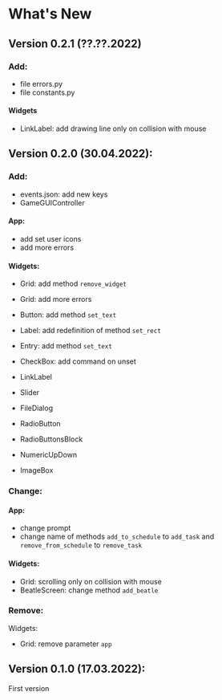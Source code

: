 # What's New

## Version 0.2.1 (??.??.2022)
### Add:
 - file errors.py
 - file constants.py

#### Widgets
 - LinkLabel: add drawing line only on collision with mouse

## Version 0.2.0 (30.04.2022):
### Add:
 - events.json: add new keys
 - GameGUIController

#### App:
 - add set user icons
 - add more errors

#### Widgets:
 - Grid: add method `remove_widget`
 - Grid: add more errors
 - Button: add method `set_text`
 - Label: add redefinition of method `set_rect`
 - Entry: add method `set_text`
 - CheckBox: add command on unset


 - LinkLabel
 - Slider
 - FileDialog
 - RadioButton
 - RadioButtonsBlock
 - NumericUpDown
 - ImageBox

### Change:

#### App:
 - change prompt
 - change name of methods `add_to_schedule` to `add_task` and `remove_from_schedule` to `remove_task`

#### Widgets:
 - Grid: scrolling only on collision with mouse
 - BeatleScreen: change method `add_beatle`

### Remove:
Widgets:
 - Grid: remove parameter `app`

## Version 0.1.0 (17.03.2022):
First version
